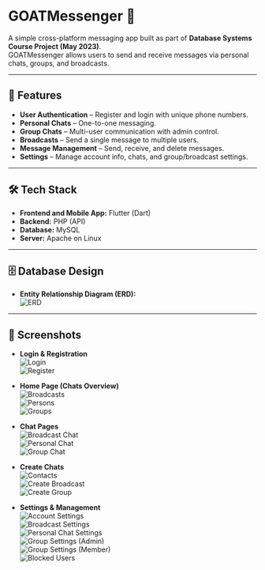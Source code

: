 # GOATMessenger 📱

A simple cross-platform messaging app built as part of **Database Systems Course Project (May 2023)**.  
GOATMessenger allows users to send and receive messages via personal chats, groups, and broadcasts.

---

## 🚀 Features
- **User Authentication** – Register and login with unique phone numbers.  
- **Personal Chats** – One-to-one messaging.  
- **Group Chats** – Multi-user communication with admin control.  
- **Broadcasts** – Send a single message to multiple users.  
- **Message Management** – Send, receive, and delete messages.  
- **Settings** – Manage account info, chats, and group/broadcast settings.  

---

## 🛠️ Tech Stack
- **Frontend and Mobile App:** Flutter (Dart)  
- **Backend:** PHP (API)
- **Database:** MySQL
- **Server:** Apache on Linux


---

## 🗄️ Database Design
- **Entity Relationship Diagram (ERD):**  
  ![ERD](docs/erdDiagram.png)  


---

## 📸 Screenshots

- **Login & Registration**  
  ![Login](docs/screenshots/login.jpg)  
  ![Register](docs/screenshots/register.jpg)  

- **Home Page (Chats Overview)**  
  ![Broadcasts](docs/screenshots/broadcasts.jpg)  
  ![Persons](docs/screenshots/persons.jpg)  
  ![Groups](docs/screenshots/groups.jpg)  

- **Chat Pages**  
  ![Broadcast Chat](docs/screenshots/broadcast.jpg)  
  ![Personal Chat](docs/screenshots/sendMessage.jpg)  
  ![Group Chat](docs/screenshots/group.jpg)  

- **Create Chats**  
  ![Contacts](docs/screenshots/contacts.jpg)  
  ![Create Broadcast](docs/screenshots/createBroadcast.jpg)  
  ![Create Group](docs/screenshots/createGroup.jpg)  

- **Settings & Management**  
  ![Account Settings](docs/screenshots/account.jpg)  
  ![Broadcast Settings](docs/screenshots/broadcastSettings.jpg)  
  ![Personal Chat Settings](docs/screenshots/personSettings.jpg)  
  ![Group Settings (Admin)](docs/screenshots/groupSettingsAdmin.jpg)  
  ![Group Settings (Member)](docs/screenshots/groupSettingsMember.jpg)  
  ![Blocked Users](docs/screenshots/blocked.jpg)  
